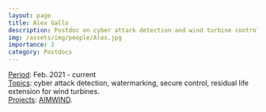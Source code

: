 ```yaml
---
layout: page
title: Alex Gallo
description: Postdoc on cyber attack detection and wind turbine control
img: /assets/img/people/Alex.jpg
importance: 2
category: Postdocs
---
```


<!-- NOTE: make the profile picture appear here as in my about page (copy the code for floating image) -->

<div class="row justify-content-sm-center">
    <div class="col-sm-8 mt-3 mt-md-0">
        <u>Period</u>: Feb. 2021 - current
        <br>
        <u>Topics</u>: cyber attack detection, watermarking, secure control, residual life extension for wind turbines.
        <br>
        <u>Projects</u>: <a href=" {{ "projects/funded_projects/5_AIMWIND" | relative_url }}">AIMWIND</a>.
    </div>
    <div class="col-sm-4 mt-3 mt-md-0">
        <img class="img-fluid rounded z-depth-1" src="{{ '/assets/img/people/Alex.jpg' | relative_url }}" alt="" title="example image"/>
    </div>
</div>

<!-- NOTE: add projects to everybody, with links to their page -->